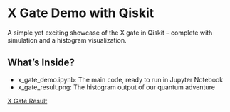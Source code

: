 # X Gate Demo with Qiskit
A simple yet exciting showcase of the X gate in Qiskit – complete with simulation and a histogram visualization.

## What’s Inside?
- x_gate_demo.ipynb: The main code, ready to run in Jupyter Notebook
- x_gate_result.png: The histogram output of our quantum adventure

[X Gate Result](x_gate_result.png)


